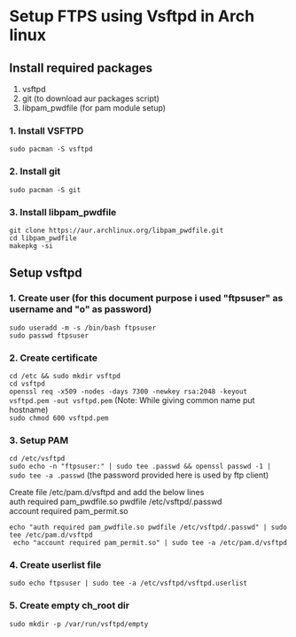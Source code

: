 # Setup FTPS using Vsftpd in Arch linux

## Install required packages
1. vsftpd
2. git (to download aur packages script)
3. libpam_pwdfile (for pam module setup)

### 1. Install VSFTPD
```sudo pacman -S vsftpd```

### 2. Install git
```sudo pacman -S git```

### 3. Install libpam_pwdfile
```git clone https://aur.archlinux.org/libpam_pwdfile.git``` </br>
```cd libpam_pwdfile```</br>
```makepkg -si```</br>

## Setup vsftpd
### 1. Create user (for this document purpose i used "ftpsuser" as username and "o" as password) </br>
```sudo useradd -m -s /bin/bash ftpsuser```</br>
```sudo passwd ftpsuser```</br>

### 2. Create certificate </br>
```cd /etc && sudo mkdir vsftpd```</br>
```cd vsftpd```</br>
```openssl req -x509 -nodes -days 7300 -newkey rsa:2048 -keyout vsftpd.pem -out vsftpd.pem```
(Note: While giving common name put hostname)</br>
```sudo chmod 600 vsftpd.pem``` </br>

### 3. Setup PAM
```cd /etc/vsftpd ``` <br>
```sudo echo -n "ftpsuser:" | sudo tee .passwd && openssl passwd -1 | sudo tee -a .passwd```
(the password provided here is used by ftp client) <br>

Create file /etc/pam.d/vsftpd and add the below lines <br>
auth required pam_pwdfile.so pwdfile /etc/vsftpd/.passwd <br>
account required pam_permit.so <br>

```echo "auth required pam_pwdfile.so pwdfile /etc/vsftpd/.passwd" | sudo tee /etc/pam.d/vsftpd``` <br>
``` echo "account required pam_permit.so" | sudo tee -a /etc/pam.d/vsftpd``` <br>

### 4. Create userlist file
```sudo echo ftpsuser | sudo tee -a /etc/vsftpd/vsftpd.userlist```

### 5. Create empty ch_root dir
```sudo mkdir -p /var/run/vsftpd/empty```


